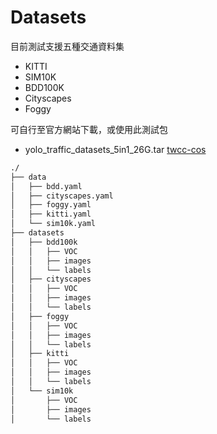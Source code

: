 # Datasets

目前測試支援五種交通資料集
* KITTI
* SIM10K
* BDD100K
* Cityscapes
* Foggy

可自行至官方網站下載，或使用此測試包 
* yolo_traffic_datasets_5in1_26G.tar [twcc-cos](https://cos.twcc.ai/wauehpcproject/yolo_traffic_datasets_5in1_26G.tar)


``` bash
./
├── data
│   ├── bdd.yaml
│   ├── cityscapes.yaml
│   ├── foggy.yaml
│   ├── kitti.yaml
│   └── sim10k.yaml
├── datasets
│   ├── bdd100k
│   │   ├── VOC
│   │   ├── images
│   │   └── labels
│   ├── cityscapes
│   │   ├── VOC
│   │   ├── images
│   │   └── labels
│   ├── foggy
│   │   ├── VOC
│   │   ├── images
│   │   └── labels
│   ├── kitti
│   │   ├── VOC
│   │   ├── images
│   │   └── labels
│   └── sim10k
│       ├── VOC
│       ├── images
│       └── labels
```